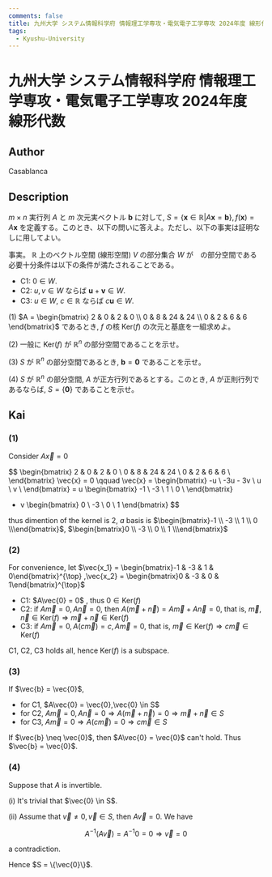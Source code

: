 ```yaml
---
comments: false
title: 九州大学 システム情報科学府 情報理工学専攻・電気電子工学専攻 2024年度 線形代数
tags:
  - Kyushu-University
---
```

# 九州大学 システム情報科学府 情報理工学専攻・電気電子工学専攻 2024年度 線形代数

## **Author**
Casablanca

## **Description**
$m \times n$ 実行列 $A$ と $m$ 次元実ベクトル $\boldsymbol{b}$ に対して, $S = \{\boldsymbol{x} \in \mathbb{R}| A\boldsymbol{x} = \boldsymbol{b}\},f(\boldsymbol{x}) = A\boldsymbol{x}$ を定義する。このとき、以下の問いに答えよ。ただし、以下の事実は証明なしに用してよい。

事実。 $\mathbb{R}$ 上のベクトル空間 (線形空間) $V$ の部分集合 $W$ が　の部分空間である必要十分条件は以下の条件が満たされることである。

- C1: $0 \in W$.
- C2: $u,v \in W$ ならば $\boldsymbol{u} + \boldsymbol{v} \in W$.
- C3: $u \in W$, $c \in \mathbb{R}$ ならば $c\boldsymbol{u} \in W$.

(1) $A = \begin{bmatrix} 2 & 0 & 2 & 0 \\ 0 & 8 & 24 & 24 \\ 0 & 2 & 6 & 6 \end{bmatrix}$ であるとき, $f$ の核 $\text{Ker}(f)$ の次元と基底を一組求めよ。

(2) 一般に $\text{Ker}(f)$ が $\mathbb{R}^n$ の部分空間であることを示せ。

(3) $S$ が $\mathbb{R}^n$ の部分空間であるとき, $\boldsymbol{b} = \boldsymbol{0}$ であることを示せ。

(4) $S$ が $\mathbb{R}^n$ の部分空間, $A$ が正方行列であるとする。このとき, $A$ が正則行列であるならば, $S = \{\boldsymbol{0}\}$ であることを示せ。

## **Kai** 
### (1)
Consider $A\vec{x} = 0$

$$
\begin{bmatrix}
2 & 0 & 2 & 0 \\
0 & 8 & 24 & 24 \\
0 & 2 & 6 & 6 \\
\end{bmatrix} \vec{x} = 0 
\qquad 
\vec{x} = \begin{bmatrix}
-u \\ -3u - 3v \\ u \\ v \\
\end{bmatrix}
= u
\begin{bmatrix}
-1 \\ -3 \\ 1 \\ 0 \\
\end{bmatrix} 
+ v
\begin{bmatrix}
0 \\ -3 \\ 0 \\ 1
\end{bmatrix}
$$

thus dimention of the kernel is $2$, $a$ basis is $\begin{bmatrix}-1 \\ -3 \\ 1 \\ 0 \\\end{bmatrix}$, $\begin{bmatrix}0 \\ -3 \\ 0 \\ 1 \\\end{bmatrix}$

### (2)
For convenience, let $\vec{x_1} = \begin{bmatrix}-1 & -3 & 1 & 0\end{bmatrix}^{\top} ,\vec{x_2} = \begin{bmatrix}0 & -3 & 0 & 1\end{bmatrix}^{\top}$

- C1: $A\vec{0} = 0$ , thus $0 \in \text{Ker}(f)$
- C2: if $A\vec{m} = 0, A\vec{n} = 0$, then $A (\vec{m} + \vec{n}) = A\vec{m} + A\vec{n} = 0$, that is, $\vec{m},\vec{n} \in \text{Ker}(f) \Rightarrow \vec{m} + \vec{n} \in \text{Ker}(f)$
- C3: if $A\vec{m} = 0, A(c\vec{m}) = c, A\vec{m} = 0$, that is, $\vec{m} \in \text{Ker}(f) \Rightarrow c \vec{m} \in \text{Ker}(f)$

C1, C2, C3 holds all, hence $\text{Ker}(f)$ is a subspace.

### (3)
If $\vec{b} = \vec{0}$,

- for C1, $A\vec{0} = \vec{0},\vec{0} \in S$
- for C2, $A\vec{m} = 0, A\vec{n} = 0 \Rightarrow A(\vec{m} + \vec{n}) = 0 \Rightarrow \vec{m} + \vec{n} \in S$
- for C3, $A\vec{m} = 0 \Rightarrow A(c\vec{m}) = 0 \Rightarrow c\vec{m} \in S$

If $\vec{b} \neq \vec{0}$, then $A\vec{0} = \vec{0}$ can't hold.
Thus $\vec{b} = \vec{0}$.

### (4)
Suppose that $A$ is invertible.

(i) It's trivial that $\vec{0} \in S$.

(ii) Assume that $\vec{v} \neq 0,\vec{v} \in S$, then $A\vec{v} = 0$.
We have

$$
A^{-1} (A\vec{v}) = A^{-1}0 = 0 \Rightarrow \vec{v} = 0
$$

a contradiction.

Hence $S = \{\vec{0}\}$.
